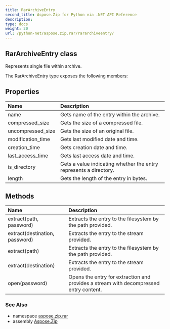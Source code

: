 ```yaml
---
title: RarArchiveEntry
second_title: Aspose.Zip for Python via .NET API Reference
description: 
type: docs
weight: 20
url: /python-net/aspose.zip.rar/rararchiveentry/
---
```


## RarArchiveEntry class

Represents single file within archive.

The RarArchiveEntry type exposes the following members:
## Properties
| Name | Description |
| :- | :- |
|name|Gets name of the entry within the archive.|
|compressed_size|Gets the size of a compressed file.|
|uncompressed_size|Gets the size of an original file.|
|modification_time|Gets last modified date and time.|
|creation_time|Gets creation date and time.|
|last_access_time|Gets last access date and time.|
|is_directory|Gets a value indicating whether the entry represents a directory.|
|length|Gets the length of the entry in bytes.|
## Methods
| Name | Description |
| :- | :- |
|extract(path, password)|Extracts the entry to the filesystem by the path provided.|
|extract(destination, password)|Extracts the entry to the stream provided.|
|extract(path)|Extracts the entry to the filesystem by the path provided.|
|extract(destination)|Extracts the entry to the stream provided.|
|open(password)|Opens the entry for extraction and provides a stream with decompressed entry content.|

### See Also

* namespace [aspose.zip.rar](/zip/python-net/aspose.zip.rar/)
* assembly [Aspose.Zip](/zip/python-net/)

